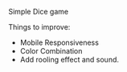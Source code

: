 Simple Dice game

Things to improve:
* Mobile Responsiveness 
* Color Combination
* Add rooling effect and sound.
               
